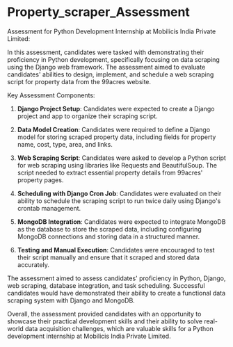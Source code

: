 # Property_scraper_Assessment

Assessment for Python Development Internship at Mobilicis India Private Limited:

In this assessment, candidates were tasked with demonstrating their proficiency in Python development, specifically focusing on data scraping using the Django web framework. The assessment aimed to evaluate candidates' abilities to design, implement, and schedule a web scraping script for property data from the 99acres website.

Key Assessment Components:
1. **Django Project Setup**: Candidates were expected to create a Django project and app to organize their scraping script.

2. **Data Model Creation**: Candidates were required to define a Django model for storing scraped property data, including fields for property name, cost, type, area, and links.

3. **Web Scraping Script**: Candidates were asked to develop a Python script for web scraping using libraries like Requests and BeautifulSoup. The script needed to extract essential property details from 99acres' property pages.

4. **Scheduling with Django Cron Job**: Candidates were evaluated on their ability to schedule the scraping script to run twice daily using Django's crontab management.

5. **MongoDB Integration**: Candidates were expected to integrate MongoDB as the database to store the scraped data, including configuring MongoDB connections and storing data in a structured manner.

6. **Testing and Manual Execution**: Candidates were encouraged to test their script manually and ensure that it scraped and stored data accurately.

The assessment aimed to assess candidates' proficiency in Python, Django, web scraping, database integration, and task scheduling. Successful candidates would have demonstrated their ability to create a functional data scraping system with Django and MongoDB.

Overall, the assessment provided candidates with an opportunity to showcase their practical development skills and their ability to solve real-world data acquisition challenges, which are valuable skills for a Python development internship at Mobilicis India Private Limited.
